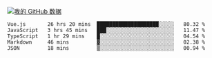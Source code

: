 [![我的 GitHub 数据](https://github-readme-stats.vercel.app/api?username=unbrain&?theme=dark)]()

<!--START_SECTION:waka-->
```text
Vue.js       26 hrs 20 mins  ████████████████████░░░░░   80.32 % 
JavaScript   3 hrs 45 mins   ███░░░░░░░░░░░░░░░░░░░░░░   11.47 % 
TypeScript   1 hr 29 mins    █░░░░░░░░░░░░░░░░░░░░░░░░   04.54 % 
Markdown     46 mins         ▓░░░░░░░░░░░░░░░░░░░░░░░░   02.38 % 
JSON         18 mins         ▒░░░░░░░░░░░░░░░░░░░░░░░░   00.94 % 
```
<!--END_SECTION:waka-->
